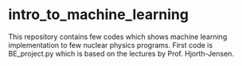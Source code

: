 # intro_to_machine_learning
This repository contains few codes which shows machine learning implementation to few nuclear physics programs. First code is BE_project.py which is based on the lectures by Prof. Hjorth-Jensen. 
